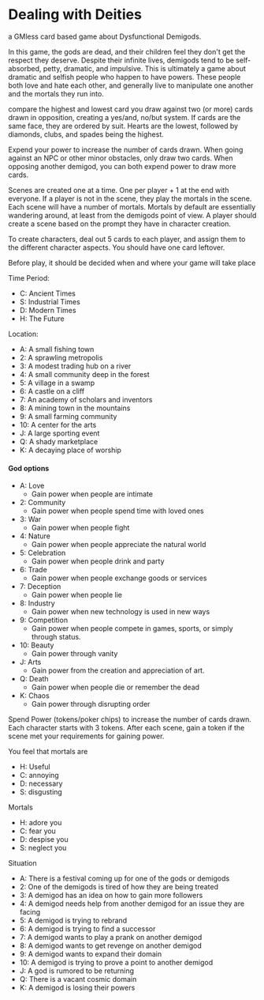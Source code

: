 # Dealing with Deities

a GMless card based game about Dysfunctional Demigods.

In this game, the gods are dead, and their children feel they don't get the respect they deserve. Despite their infinite lives, demigods tend to be self-absorbed, petty, dramatic, and impulsive. This is ultimately a game about dramatic and selfish people who happen to have powers. These people both love and hate each other, and generally live to manipulate one another and the mortals they run into.

compare the highest and lowest card you draw against two (or more) cards drawn in opposition, creating a yes/and, no/but system. If cards are the same face, they are ordered by suit. Hearts are the lowest, followed by diamonds, clubs, and spades being the highest.

Expend your power to increase the number of cards drawn. When going against an NPC or other minor obstacles, only draw two cards. When opposing another demigod, you can both expend power to draw more cards.

Scenes are created one at a time. One per player + 1 at the end with everyone. If a player is not in the scene, they play the mortals in the scene. Each scene will have a number of mortals. Mortals by default are essentially wandering around, at least from the demigods point of view. A player should create a scene based on the prompt they have in character creation.

To create characters, deal out 5 cards to each player, and assign them to the different character aspects. You should have one card leftover.

Before play, it should be decided when and where your game will take place

Time Period: 

- C: Ancient Times
- S: Industrial Times
- D: Modern Times
- H: The Future

Location: 

- A: A small fishing town
- 2: A sprawling metropolis
- 3: A modest trading hub on a river
- 4: A small community deep in the forest
- 5: A village in a swamp
- 6: A castle on a cliff
- 7: An academy of scholars and inventors
- 8: A mining town in the mountains
- 9: A small farming community
- 10: A center for the arts
- J: A large sporting event
- Q: A shady marketplace
- K: A decaying place of worship

#### God options


- A: Love
  - Gain power when people are intimate 
- 2: Community
  - Gain power when people spend time with loved ones
- 3: War
  - Gain power when people fight
- 4: Nature
  - Gain power when people appreciate the natural world
- 5: Celebration
  - Gain power when people drink and party
- 6: Trade
  - Gain power when people exchange goods or services 
- 7: Deception
  - Gain power when people lie
- 8: Industry
  - Gain power when new technology is used in new ways
- 9: Competition
  - Gain power when people compete in games, sports, or simply through status.
- 10: Beauty
  - Gain power through vanity
- J: Arts
  - Gain power from the creation and appreciation of art.
- Q: Death
  - Gain power when people die or remember the dead
- K: Chaos
  - Gain power through disrupting order
  
Spend Power (tokens/poker chips) to increase the number of cards drawn. Each character starts with 3 tokens. After each scene, gain a token if the scene met your requirements for gaining power.
  

You feel that mortals are

- H: Useful
- C: annoying
- D: necessary 
- S: disgusting

Mortals 

- H: adore you
- C: fear you
- D: despise you
- S: neglect you
 
Situation

-  A: There is a festival coming up for one of the gods or demigods
-  2: One of the demigods is tired of how they are being treated
-  3: A demigod has an idea on how to gain more followers
-  4: A demigod needs help from another demigod for an issue they are facing
-  5: A demigod is trying to rebrand
-  6: A demigod is trying to find a successor
-  7: A demigod wants to play a prank on another demigod
-  8: A demigod wants to get revenge on another demigod
-  9: A demigod wants to expand their domain
-  10: A demigod is trying to prove a point to another demigod 
-  J: A god is rumored to be returning 
-  Q: There is a vacant cosmic domain
-  K: A demigod is losing their powers
